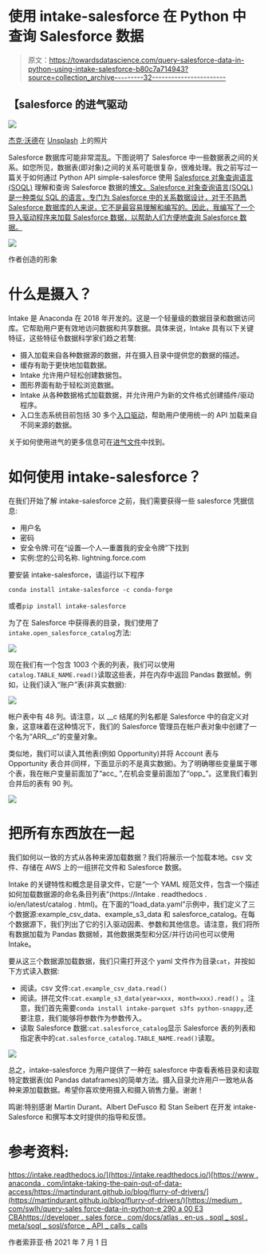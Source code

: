 # 使用 intake-salesforce 在 Python 中查询 Salesforce 数据

> 原文：<https://towardsdatascience.com/query-salesforce-data-in-python-using-intake-salesforce-b80c7a714943?source=collection_archive---------32----------------------->

## 【salesforce 的进气驱动

![](img/74bf1ce291710a7eb31b6b5fdb33beef.png)

[杰克·沃德](https://unsplash.com/@jackward?utm_source=unsplash&utm_medium=referral&utm_content=creditCopyText)在 [Unsplash](https://unsplash.com/@jackward?utm_source=unsplash&utm_medium=referral&utm_content=creditCopyText) 上的照片

Salesforce 数据库可能非常混乱。下图说明了 Salesforce 中一些数据表之间的关系。如您所见，数据表(即对象)之间的关系可能很复杂，很难处理。我之前写过一篇关于如何通过 Python API simple-salesforce 使用 [Salesforce 对象查询语言(SOQL)](https://developer.salesforce.com/docs/atlas.en-us.soql_sosl.meta/soql_sosl/sforce_api_calls_soql.htm) 理解和查询 Salesforce 数据的[博文。Salesforce 对象查询语言(SOQL)是一种类似 SQL 的语言，专门为 Salesforce 中的关系数据设计，对于不熟悉 Salesforce 数据库的人来说，它不是最容易理解和编写的。因此，我编写了一个导入驱动程序来加载 Salesforce 数据，以帮助人们方便地查询 Salesforce 数据。](https://medium.com/swlh/query-salesforce-data-in-python-e290a00e3cba)

![](img/0776c6f71c8d64d99e7be1947ae41a48.png)

作者创造的形象

# 什么是摄入？

Intake 是 Anaconda 在 2018 年开发的。这是一个轻量级的数据目录和数据访问库。它帮助用户更有效地访问数据和共享数据。具体来说，Intake 具有以下关键特征，这些特征令数据科学家们趋之若鹜:

*   摄入加载来自各种数据源的数据，并在摄入目录中提供您的数据的描述。
*   缓存有助于更快地加载数据。
*   Intake 允许用户轻松创建数据包。
*   图形界面有助于轻松浏览数据。
*   Intake 从各种数据格式加载数据，并允许用户为新的文件格式创建插件/驱动程序。
*   入口生态系统目前包括 30 多个[入口驱动](https://intake.readthedocs.io/en/latest/plugin-directory.html)，帮助用户使用统一的 API 加载来自不同来源的数据。

关于如何使用进气的更多信息可在[进气文件](https://intake.readthedocs.io/en/latest/)中找到。

# 如何使用 intake-salesforce？

在我们开始了解 intake-salesforce 之前，我们需要获得一些 salesforce 凭据信息:

*   用户名
*   密码
*   安全令牌:可在“设置—个人—重置我的安全令牌”下找到
*   实例:您的公司名称. lightning.force.com

要安装 intake-salesforce，请运行以下程序

```
conda install intake-salesforce -c conda-forge
```

或者`pip install intake-salesforce`

为了在 Salesforce 中获得表的目录，我们使用了`intake.open_salesforce_catalog`方法:

![](img/c4011e804f48596320f96b40eb9a5db9.png)

现在我们有一个包含 1003 个表的列表，我们可以使用`catalog.TABLE_NAME.read()`读取这些表，并在内存中返回 Pandas 数据帧。例如，让我们读入“账户”表(非真实数据):

![](img/1d2a34588e83c9c798342c011ad9a402.png)

帐户表中有 48 列。请注意，以 __c 结尾的列名都是 Salesforce 中的自定义对象，这意味着在这种情况下，我们的 Salesforce 管理员在帐户表对象中创建了一个名为“ARR__c”的变量对象。

类似地，我们可以读入其他表(例如 Opportunity)并将 Account 表与 Opportunity 表合并(同样，下面显示的不是真实数据)。为了明确哪些变量属于哪个表，我在帐户变量前面加了“acc_ ”,在机会变量前面加了“opp_”。这里我们看到合并后的表有 90 列。

![](img/3affb569bfdd63c8c61479b7ea7ca518.png)

# 把所有东西放在一起

我们如何以一致的方式从各种来源加载数据？我们将展示一个加载本地。csv 文件、存储在 AWS 上的一组拼花文件和 Salesforce 数据。

Intake 的关键特性和概念是目录文件，它是“一个 YAML 规范文件，包含一个描述如何加载数据源的命名条目列表”(https://Intake . readthedocs . io/en/latest/catalog . html)。在下面的“load_data.yaml”示例中，我们定义了三个数据源:example_csv_data、example_s3_data 和 salesforce_catalog。在每个数据源下，我们列出了它的引入驱动因素、参数和其他信息。请注意，我们将所有数据加载为 Pandas 数据帧，其他数据类型和分区/并行访问也可以使用 Intake。

要从这三个数据源加载数据，我们只需打开这个 yaml 文件作为目录`cat`，并按如下方式读入数据:

*   阅读。csv 文件:`cat.example_csv_data.read()`
*   阅读。拼花文件:`cat.example_s3_data(year=xxx, month=xxx).read()` 。注意，我们首先需要`conda install intake-parquet s3fs python-snappy`,还要注意，我们能够将参数作为参数传入。
*   读取 Salesforce 数据:`cat.salesforce_catalog`显示 Salesforce 表的列表和指定表中的`cat.salesforce_catalog.TABLE_NAME.read()`读取。

![](img/f427e44f8332021baa4b0bae54e55551.png)

总之，intake-salesforce 为用户提供了一种在 salesforce 中查看表格目录和读取特定数据表(如 Pandas dataframes)的简单方法。摄入目录允许用户一致地从各种来源加载数据。希望你喜欢使用摄入和摄入销售力量。谢谢！

鸣谢:特别感谢 Martin Durant、Albert DeFusco 和 Stan Seibert 在开发 intake-Salesforce 和撰写本文时提供的指导和反馈。

# 参考资料:

[https://intake.readthedocs.io/](https://intake.readthedocs.io/)[https://www . anaconda . com/intake-taking-the-pain-out-of-data-access/](https://www.anaconda.com/intake-taking-the-pain-out-of-data-access/)[https://martindurant.github.io/blog/flurry-of-drivers/](https://martindurant.github.io/blog/flurry-of-drivers/)[https://medium . com/swlh/query-sales force-data-in-python-e 290 a 00 E3 CBA](https://medium.com/swlh/query-salesforce-data-in-python-e290a00e3cba)[https://developer . sales force . com/docs/atlas . en-us . soql _ sosl . meta/soql _ sosl/sforce _ API _ calls _ calls](https://developer.salesforce.com/docs/atlas.en-us.soql_sosl.meta/soql_sosl/sforce_api_calls_soql.htm)

作者索菲亚·杨 2021 年 7 月 1 日